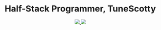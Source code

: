 <h1 align="center" font-size: xx-large;">
    Half-Stack Programmer, TuneScotty
  </h1>
<div align="center">
  <a href="https://skillicons.dev">
      <img src="https://skillicons.dev/icons?i=robloxstudio,atom,vscode"
                </br>
    <img src="https://skillicons.dev/icons?i=js,html,css,lua,cs,php,py,perl&perline=3&theme=dark" />

  </a>
</div>
